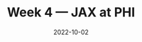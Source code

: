 ---
layout: game
title: Week 4 — JAX at PHI
season: 2022
game_id: 2022_04_JAX_PHI
week: 4
date: 2022-10-02
home_team: PHI
away_team: JAX
final_home: 
final_away: 
pbp_url: /assets/data/pbp/2022/2022_04_JAX_PHI.csv.gz
---